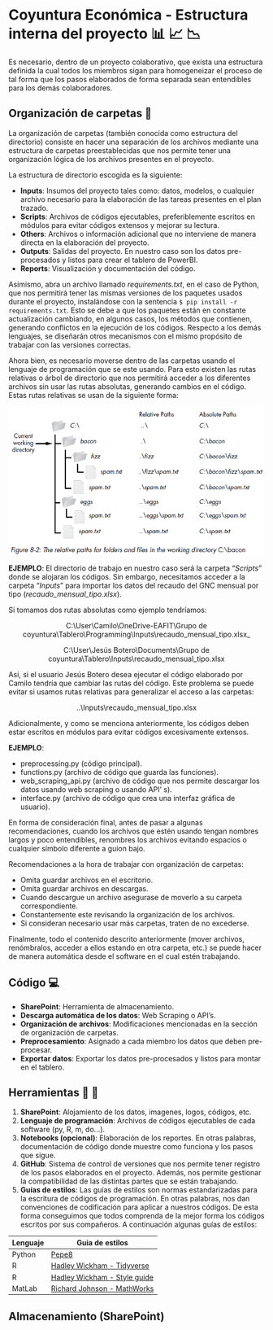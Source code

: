 # Coyuntura Económica - Estructura interna del proyecto :bar_chart: :chart_with_upwards_trend: :chart_with_downwards_trend:
Es necesario, dentro de un proyecto colaborativo, que exista una estructura definida la cual todos los miembros sigan para homogeneizar el proceso de tal forma que los pasos elaborados de forma separada sean entendibles para los demás colaboradores.

## Organización de carpetas :open_file_folder:
La organización de carpetas (también conocida como estructura del directorio) consiste en hacer una separación de los archivos mediante una estructura de carpetas preestablecidas que nos permite tener una organización lógica de los archivos presentes en el proyecto.

La estructura de directorio escogida es la siguiente:

- **Inputs**: Insumos del proyecto tales como: datos, modelos, o cualquier archivo necesario para la elaboración de las tareas presentes en el plan trazado. 
- **Scripts**: Archivos de códigos ejecutables, preferiblemente escritos en módulos para evitar códigos extensos y mejorar su lectura.
- **Others**: Archivos o información adicional que no interviene de manera directa en la elaboración del proyecto.
- **Outputs**: Salidas del proyecto. En nuestro caso son los datos pre-procesados y listos para crear el tablero de PowerBI.
- **Reports**: Visualización y documentación del código.

Asimismo, abra un archivo llamado _requirements.txt_, en el caso de Python, que nos permitirá tener las mismas versiones de los paquetes usados durante el proyecto, instalándose con la sentencia `$ pip install -r requirements.txt`. Esto se debe a que los paquetes están en constante actualización cambiando, en algunos casos, los métodos que contienen, generando conflictos en la ejecución de los códigos. 
Respecto a los demás lenguajes, se diseñarán otros mecanismos con el mismo propósito de trabajar con las versiones correctas.

Ahora bien, es necesario moverse dentro de las carpetas usando el lenguaje de programación que se este usando. Para esto existen las rutas relativas o árbol de directorio que nos permitirá acceder a los diferentes archivos sin usar las rutas absolutas, generando cambios en el código. Estas rutas relativas se usan de la siguiente forma:

![alt text][logo]

[logo]: https://github.com/Coyunturaeconomica/Coyunturaeconomica/blob/main/paths.PNG "Rutas"

**EJEMPLO**: 
El directorio de trabajo en nuestro caso será la carpeta “_Scripts_” donde se alojaran los códigos. Sin embargo, necesitamos acceder a la carpeta “_Inputs_” para importar los datos del recaudo del GNC mensual por tipo (_recaudo_mensual_tipo.xlsx_). 

Si tomamos dos rutas absolutas como ejemplo tendríamos:
<p align="center">
 C:\User\Camilo\OneDrive-EAFIT\Grupo de coyuntura\Tablero\Programming\Inputs\recaudo_mensual_tipo.xlsx_
</p>
 
<p align="center">
 C:\User\Jesús Botero\Documents\Grupo de coyuntura\Tablero\Inputs\recaudo_mensual_tipo.xlsx
</p>

Así, si el usuario Jesús Botero desea ejecutar el código elaborado por Camilo tendría que cambiar las rutas del código. Este problema se puede evitar si usamos rutas relativas para generalizar el acceso a las carpetas: 

<p align="center">
 ..\Inputs\recaudo_mensual_tipo.xlsx
</p>

Adicionalmente, y como se menciona anteriormente, los códigos deben estar escritos en módulos para evitar códigos excesivamente extensos. 

**EJEMPLO**:
-	preprocessing.py (código principal).
-	functions.py (archivo de código que guarda las funciones).
-	web_scraping_api.py (archivo de código que nos permite descargar los datos usando web scraping o usando API’ s).
-	interface.py (archivo de código que crea una interfaz gráfica de usuario).

En forma de consideración final, antes de pasar a algunas recomendaciones, cuando los archivos que estén usando tengan nombres largos y poco entendibles, renombres los archivos evitando espacios o cualquier símbolo diferente a guion bajo.

Recomendaciones a la hora de trabajar con organización de carpetas:
-	Omita guardar archivos en el escritorio.
-	Omita guardar archivos en descargas.
-	Cuando descargue un archivo asegurase de moverlo a su carpeta correspondiente.
-	Constantemente este revisando la organización de los archivos.
-	Si consideran necesario usar más carpetas, traten de no excederse.

Finalmente, todo el contenido descrito anteriormente (mover archivos, renómbralos, acceder a ellos estando en otra carpeta, etc.) se puede hacer de manera automática desde el software en el cual estén trabajando.

## Código :computer:
-	**SharePoint**: Herramienta de almacenamiento.
-	**Descarga automática de los datos**: Web Scraping o API’s.
-	**Organización de archivos**: Modificaciones mencionadas en la sección de organización de carpetas.
-	**Preprocesamiento**: Asignado a cada miembro los datos que deben pre-procesar.
-	**Exportar datos**: Exportar los datos pre-procesados y listos para montar en el tablero.

## Herramientas :wrench: :hammer:
1. **SharePoint**: Alojamiento de los datos, imagenes, logos, códigos, etc.
2. **Lenguaje de programación**: Archivos de códigos ejecutables de cada software (py, R, m, do…).
3. **Notebooks (opcional)**: Elaboración de los reportes. En otras palabras, documentación de código donde muestre como funciona y los pasos que sigue.
4. **GitHub**: Sistema de control de versiones que nos permite tener registro de los pasos elaborados en el proyecto. Además, nos permite gestionar la compatibilidad de las distintas partes que se están trabajando.
5. **Guías de estilos**: Las guías de estilos son normas estandarizadas para la escritura de códigos de programación. En otras palabras, nos dan convenciones de codificación para aplicar a nuestros códigos. De esta forma conseguimos que todos comprenda de la mejor forma los códigos escritos por sus compañeros. A continuación algunas guías de estilos:

Lenguaje | Guia de estilos |
--- | --- | 
Python| [Pepe8](https://www.python.org/dev/peps/pep-0008/) | 
R | [Hadley Wickham - Tidyverse](https://style.tidyverse.org/) | 
R | [Hadley Wickham - Style guide](http://adv-r.had.co.nz/Style.html) |
MatLab | [Richard Johnson - MathWorks](http://www.datatool.com/downloads/MatlabStyle2%20book.pdf) |

## Almacenamiento (SharePoint) 
